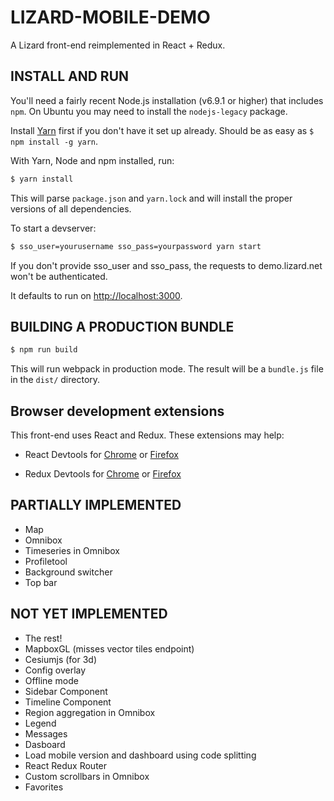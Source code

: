 LIZARD-MOBILE-DEMO
==================

A Lizard front-end reimplemented in React + Redux.


INSTALL AND RUN
---------------

You'll need a fairly recent Node.js installation (v6.9.1 or higher) that includes `npm`. On Ubuntu you may need to install the `nodejs-legacy` package.

Install [Yarn](https://yarnpkg.com/en/) first if you don't have it set up already. Should be as easy as `$ npm install -g yarn`.

With Yarn, Node and npm installed, run:

```bash
$ yarn install
```

This will parse `package.json` and `yarn.lock` and will install the proper versions of all dependencies.

To start a devserver:

```bash
$ sso_user=yourusername sso_pass=yourpassword yarn start
```

If you don't provide sso_user and sso_pass, the requests to demo.lizard.net won't be authenticated.

It defaults to run on [http://localhost:3000](http://localhost:3000).


BUILDING A PRODUCTION BUNDLE
----------------------------

```bash
$ npm run build
```

This will run webpack in production mode. The result will be a `bundle.js` file in the `dist/` directory.



Browser development extensions
------------------------------

This front-end uses React and Redux. These extensions may help:

- React Devtools for [Chrome](https://chrome.google.com/webstore/detail/react-developer-tools/fmkadmapgofadopljbjfkapdkoienihi?hl=en) or [Firefox](https://addons.mozilla.org/en-US/firefox/addon/react-devtools/)

- Redux Devtools for [Chrome](https://chrome.google.com/webstore/detail/redux-devtools/lmhkpmbekcpmknklioeibfkpmmfibljd?hl=en) or [Firefox](https://addons.mozilla.org/en-Gb/firefox/addon/remotedev/)



PARTIALLY IMPLEMENTED
---------------------

- Map
- Omnibox
- Timeseries in Omnibox
- Profiletool
- Background switcher
- Top bar


NOT YET IMPLEMENTED
-------------------

- The rest!
- MapboxGL (misses vector tiles endpoint)
- Cesiumjs (for 3d)
- Config overlay
- Offline mode
- Sidebar Component
- Timeline Component
- Region aggregation in Omnibox
- Legend
- Messages
- Dasboard
- Load mobile version and dashboard using code splitting
- React Redux Router
- Custom scrollbars in Omnibox
- Favorites


